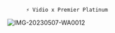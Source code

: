           ⚡ Vidio x Premier Platinum 

![IMG-20230507-WA0012](https://user-images.githubusercontent.com/115182304/236640476-99cfb58e-7fcb-43b7-940b-fe59e4a1e4bd.jpg)
